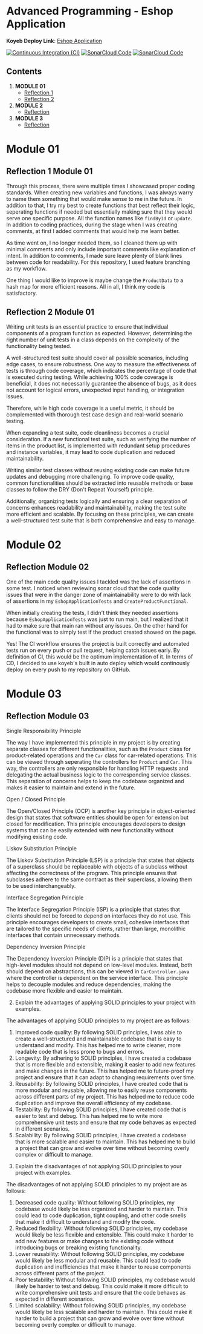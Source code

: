 # Advanced Programming - Eshop Application

__Koyeb Deploy Link__: [Eshop Application](https://excess-penelopa-keiradiaz-83ffea60.koyeb.app/)

[![Continuous Integration (CI)](https://github.com/KeiraDiaz/AdvProg-EShop/actions/workflows/ci.yml/badge.svg)](https://github.com/KeiraDiaz/AdvProg-EShop/actions/workflows/ci.yml) [![SonarCloud Code](https://github.com/KeiraDiaz/AdvProg-EShop/actions/workflows/sonarcloud.yml/badge.svg)](https://github.com/KeiraDiaz/AdvProg-EShop/actions/workflows/sonarcloud.yml) [![SonarCloud Code](https://github.com/KeiraDiaz/AdvProg-EShop/actions/workflows/scorecard.yml/badge.svg)](https://github.com/KeiraDiaz/AdvProg-EShop/actions/workflows/scorecard.yml)




## Contents

1. **MODULE 01**
   - [Reflection 1](#reflection-1-module-01)
   - [Reflection 2](#reflection-2-module-01)
2. **MODULE 2**
   - [Reflection](#reflection-module-02)
3. **MODULE 3**
   - [Reflection](#reflection-module-03)


# Module 01

## Reflection 1 Module 01
  Through this process, there were multiple times I showcased proper coding standards. When creating new variables and functions, I was always warry to name them something that would make sense to me in the future. In addition to that, I try my best to create functions that best reflect their logic, seperating functions if needed but essentially making sure that they would serve one specific purpose. All the function names like `findById` or `update`. In addition to coding practices, during the stage when I was creating comments, at first I added comments that would help me learn better. 
  
  As time went on, I no longer needed them, so I cleaned them up with minimal comments and only include important comments like explanation of intent. In addition to comments, I made sure leave plenty of blank lines between code for readability. For this repository, I used feature branching as my workflow. 
  
  One thing I would like to improve is maybe change the `ProductData` to a hash map for more efficient reasons. All in all, I think my code is satisfactory.


## Reflection 2 Module 01

Writing unit tests is an essential practice to ensure that individual components of a program function as expected. However, determining the right number of unit tests in a class depends on the complexity of the functionality being tested. 

A well-structured test suite should cover all possible scenarios, including edge cases, to ensure robustness. One way to measure the effectiveness of tests is through code coverage, which indicates the percentage of code that is executed during testing. While achieving 100% code coverage is beneficial, it does not necessarily guarantee the absence of bugs, as it does not account for logical errors, unexpected input handling, or integration issues. 

Therefore, while high code coverage is a useful metric, it should be complemented with thorough test case design and real-world scenario testing.

When expanding a test suite, code cleanliness becomes a crucial consideration. If a new functional test suite, such as verifying the number of items in the product list, is implemented with redundant setup procedures and instance variables, it may lead to code duplication and reduced maintainability. 

Writing similar test classes without reusing existing code can make future updates and debugging more challenging. To improve code quality, common functionalities should be extracted into reusable methods or base classes to follow the DRY (Don't Repeat Yourself) principle.

 Additionally, organizing tests logically and ensuring a clear separation of concerns enhances readability and maintainability, making the test suite more efficient and scalable. By focusing on these principles, we can create a well-structured test suite that is both comprehensive and easy to manage.

# Module 02

## Reflection Module 02

One of the main code quality issues I tackled was the lack of assertions in some test. I noticed when reviewing sonar cloud that the code quality issues that were in the danger zone of maintainability were to do with lack of assertions in my `EshopApplicationTests` and `CreateProductFunctional`. 

When initially creating the tests, I didn't think they needed assertions because `EshopApplicationTests` was just to run main, but I realized that it had to make sure that main ran without any issues. On the other hand for the functional was to simply test if the product created showed on the page. 


Yes! The CI workflow ensures the project is built correctly and automated tests run on every push or pull request, helping catch issues early. By definition of CI, this would be the optimum implementation of it. In terms of CD, I decided to use koyeb's built in auto deploy which would continously deploy on every push to my repository on GitHub.

# Module 03

## Reflection Module 03

Single Responsibility Principle

The way I have implemented this principle in my project is by creating separate classes for different functionalities, such as the `Product` class for product-related operations and the `Car` class for car-related  operations. This can be viewed through seperating the controllers for `Product` and `Car`. This way, the controllers are only responsible for handling HTTP requests and delegating the actual business logic to the corresponding service classes. This separation of concerns helps to keep the codebase organized and makes it easier to maintain and extend in the future. 


Open / Closed Principle

The Open/Closed Principle (OCP) is another key principle in object-oriented design that states that software entities should be open for extension but closed for modification. This principle encourages developers to design systems that can be easily extended with new functionality without modifying existing code.


Liskov Substitution Principle

The Liskov Substitution Principle (LSP) is a principle that states that objects of a superclass should be replaceable with objects of a subclass without affecting the correctness of the program. This principle ensures that subclasses adhere to the same contract as their superclass, allowing them to be used interchangeably.


Interface Segregation Principle

The Interface Segregation Principle (ISP) is a principle that states that clients should not be forced to depend on interfaces they do not use. This principle encourages developers to create small, cohesive interfaces that are tailored to the specific needs of clients, rather than large, monolithic interfaces that contain unnecessary methods.

Dependency Inversion Principle

The Dependency Inversion Principle (DIP) is a principle that states that high-level modules should not depend on low-level modules. Instead, both should depend on abstractions, this can be viewed in `CarController.java` where the controller is dependent on the service interface. This principle helps to decouple modules and reduce dependencies, making the codebase more flexible and easier to maintain.



2) Explain the advantages of applying SOLID principles to your project with examples.

The advantages of applying SOLID principles to my project are as follows:


1. Improved code quality: By following SOLID principles, I was able to create a well-structured and maintainable codebase that is easy to understand and modify. This has helped me to write cleaner, more readable code that is less prone to bugs and errors.
2. Longevity: By adhering to SOLID principles, I have created a codebase that is more flexible and extensible, making it easier to add new features and make changes in the future. This has helped me to future-proof my project and ensure that it can adapt to changing requirements over time.
3. Reusability: By following SOLID principles, I have created code that is more modular and reusable, allowing me to easily reuse components across different parts of my project. This has helped me to reduce code duplication and improve the overall efficiency of my codebase.
4. Testability: By following SOLID principles, I have created code that is easier to test and debug. This has helped me to write more comprehensive unit tests and ensure that my code behaves as expected in different scenarios.
5. Scalability: By following SOLID principles, I have created a codebase that is more scalable and easier to maintain. This has helped me to build a project that can grow and evolve over time without becoming overly complex or difficult to manage.

3) Explain the disadvantages of not applying SOLID principles to your project with examples.

The disadvantages of not applying SOLID principles to my project are as follows:

1. Decreased code quality: Without following SOLID principles, my codebase would likely be less organized and harder to maintain. This could lead to code duplication, tight coupling, and other code smells that make it difficult to understand and modify the code.
2. Reduced flexibility: Without following SOLID principles, my codebase would likely be less flexible and extensible. This could make it harder to add new features or make changes to the existing code without introducing bugs or breaking existing functionality.
3. Lower reusability: Without following SOLID principles, my codebase would likely be less modular and reusable. This could lead to code duplication and inefficiencies that make it harder to reuse components across different parts of the project.
4. Poor testability: Without following SOLID principles, my codebase would likely be harder to test and debug. This could make it more difficult to write comprehensive unit tests and ensure that the code behaves as expected in different scenarios.
5. Limited scalability: Without following SOLID principles, my codebase would likely be less scalable and harder to maintain. This could make it harder to build a project that can grow and evolve over time without becoming overly complex or difficult to manage.

